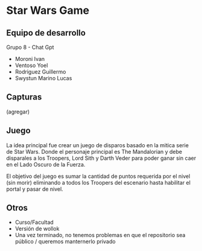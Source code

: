# Star Wars Game 

## Equipo de desarrollo

Grupo 8 - Chat Gpt

- Moroni Ivan 
- Ventoso Yoel 
- Rodriguez Guillermo 
- Swystun Marino Lucas 

## Capturas

(agregar)

## Juego

La idea principal fue crear un juego de disparos basado en la mitica serie de Star Wars. Donde el personaje principal es The Mandalorian
y debe disparales a los Troopers, Lord Sith y Darth Veder para poder ganar sin caer en el Lado Oscuro de la Fuerza.

El objetivo del juego es sumar la cantidad de puntos requerida por el nivel (sin morir) eliminando a todos los Troopers del escenario hasta habilitar el portal y pasar de nivel.


## Otros

- Curso/Facultad
- Versión de wollok
- Una vez terminado, no tenemos problemas en que el repositorio sea público / queremos manternerlo privado
